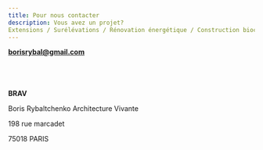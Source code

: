 ```yaml
---
title: Pour nous contacter
description: Vous avez un projet?
Extensions / Surélévations / Rénovation énergétique / Construction bioclimatique
---
```

**borisrybal@gmail.com**
</br>
</br>
</br>
</br>
</br>
**BRAV**

Boris Rybaltchenko Architecture Vivante

198 rue marcadet

75018 PARIS
